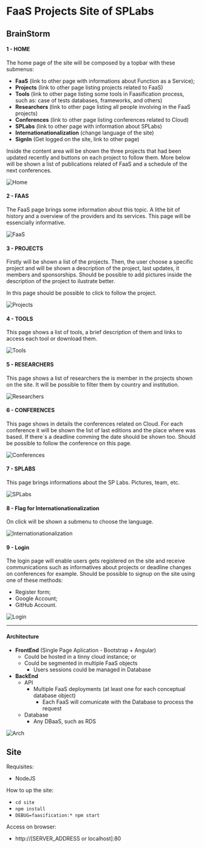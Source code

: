 # FaaS Projects Site of SPLabs

## BrainStorm

#### 1 - HOME

The home page of the site will be composed by a topbar with these submenus:
  - **FaaS** (link to other page with informations about Function as a Service);
  - **Projects** (link to other page listing projects related to FaaS)
  - **Tools** (link to other page listing some tools in Faasification process, such as: case of tests databases, frameworks, and others)
  - **Researchers** (link to other page listing all people involving in the FaaS projects)
  - **Conferences** (link to other page listing conferences related to Cloud)
  - **SPLabs** (link to other page with information about SPLabs)
  - **Internationationalization** (change language of the site)
  - **SignIn** (Get logged on the site, link to other page)

Inside the content area will be shown the three projects that had been updated recently and buttons on each project to follow them. More below will be shown a list of publications related of FaaS and a schedule of the next conferences.

![Home](brainstorm/1_home.jpg)

#### 2 - FAAS

The FaaS page brings some information about this topic. A lithe bit of history and a overview of the providers and its services. This page will be essencially informative.

![FaaS](brainstorm/2_faas.jpg)

#### 3 - PROJECTS

Firstly will be shown a list of the projects. Then, the user choose a specific project and will be shown a description of the project, last updates, it members and sponsorships. Should be possible to add pictures inside the description of the project to ilustrate better.

In this page should be possible to click to follow the project.

![Projects](brainstorm/3_projects.jpg)

#### 4 - TOOLS

This page shows a list of tools, a brief description of them and links to access each tool or download them.

![Tools](brainstorm/4_tools.jpg)

#### 5 - RESEARCHERS

This page shows a list of researchers the is member in the projects shown on the site. It will be possible to filter them by country and institution.

![Researchers](brainstorm/5_researchers.jpg)

#### 6 - CONFERENCES

This page shows in details the conferences related on Cloud. For each conference it will be shown the list of last editions and the place where was based. If there´s a deadline comming the date should be shown too. Should be possible to follow the conference on this page.

![Conferences](brainstorm/6_conferences.jpg)

#### 7 - SPLABS

This page brings informations about the SP Labs. Pictures, team, etc.

![SPLabs](brainstorm/7_splab.jpg)

#### 8 - Flag for Internationationalization

On click will be shown a submenu to choose the language.

![Internationationalization](brainstorm/8_internationalization.jpg)

#### 9 - Login

The login page will enable users gets registered on the site and receive communications such as informatives about projects or deadline changes on conferences for example. Should be possible to signup on the site using one of these methods:
  - Register form;
  - Google Account;
  - GitHub Account.

![Login](brainstorm/9_login.jpg)

***

#### Architecture

- **FrontEnd** (Single Page Aplication - Bootstrap + Angular)
  - Could be hosted in a tinny cloud instance; or
  - Could be segmented in multiple FaaS objects
    - Users sessions could be managed in Database
- **BackEnd**
  - API
    - Multiple FaaS deployments (at least one for each conceptual database object)
      - Each FaaS will comunicate with the Database to process the request
  - Database
    - Any DBaaS, such as RDS

![Arch](brainstorm/10_arch.jpg)

## Site
Requisites:
  - NodeJS

How to up the site:
  - ```cd site```
  - ```npm install```
  - ```DEBUG=faasification:* npm start```

Access on browser:
  - http://[SERVER_ADDRESS or localhost]:80
